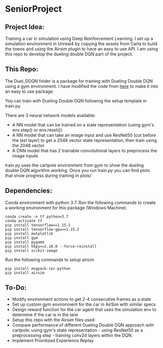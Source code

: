 # SeniorProject

## Project Idea:
Training a car in simulation using Deep Reinforcement Learning. I set up a simulation environment in Unreal4 by copying the assets from Carla to build the towns and using the Airsim plugin to have an easy to use API. I am using this repo to develop the dueling double DQN part of the project.

## This Repo:
The Duel_DDQN folder is a package for training with Dueling Double DQN using a gym environment. I have modified the code from [here](https://github.com/ChuaCheowHuan/reinforcement_learning/blob/master/DQN_variants/duel_DDQN/duelling_DDQN_cartpole.ipynb) to make it into an easy to use package.

You can train with Dueling Double DQN following the setup template in train.py. 

There are 3 neural network models available: 
- A NN model that can be trained on a state representation (using gym's env.step() or env.reset())
- A NN model that can take an image input and use ResNet50 (cut before the last layer) to get a 2048 vector state representation, then train using the 2048 vector
- A CNN model that has 2 trainable convolutional layers to preprocess the image inputs

train.py uses the cartpole environment from gym to show the dueling double DQN algorithm working. Once you run train.py you can find plots that show progress during training in plots/

## Dependencies:
Conda environment with python 3.7. Run the following commands to create a working environment for this package (Windows Machine).
```
conda create -n tf python=3.7
conda activate tf
pip install tensorflow==1.15.2
pip install tensorflow-gpu==1.15.2
pip install matplotlib
pip install gym
pip install pygame
pip install h5py==2.10.0 --force-reinstall
pip install scikit-image
```
Run the following commands to setup airsim
```
pip install msgpack-rpc-python
pip install airsim
```

## To-Do:
- Modify environment actions to get 2-4 consecutive frames as a state
- Set up custom gym environment for the car in AirSim with similar specs
- Design reward function for the car agent that uses the simulation env to determine if the car is in the lane
- Setup this repo with the Airsim files used
- Compare performance of different Dueling Double DQN approach with cartpole: using gym's state representation - using ResNet50 as a preprocessing step - training conv2d layers within the DQN.
- Implement Prioritized Experience Replay

